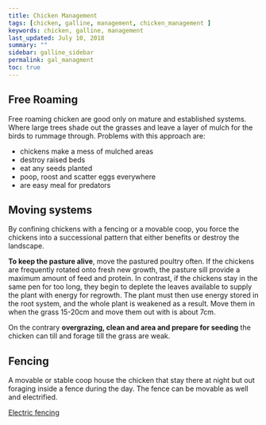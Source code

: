 ```yaml
---
title: Chicken Management
tags: [chicken, galline, management, chicken_management ]
keywords: chicken, galline, management
last_updated: July 10, 2018
summary: ""
sidebar: galline_sidebar
permalink: gal_managment
toc: true
---
```


## Free Roaming
Free roaming chicken are good only on mature and established systems. Where large trees shade out the grasses and leave a layer of mulch for the birds to rummage through.
Problems with this approach are:

- chickens make a mess of mulched areas
- destroy raised beds
- eat any seeds planted
- poop, roost and scatter eggs everywhere
-  are easy meal for predators

## Moving systems
By confining chickens with a fencing or a movable coop, you force the chickens into a successional pattern that either benefits or destroy the landscape.

**To keep the pasture alive**, move the pastured poultry often.
If the chickens are frequently rotated onto fresh new growth, the pasture sill provide a maximum amount of feed and protein.
In contrast, if the chickens stay in the same pen for too long, they begin to deplete the leaves available to supply the plant with energy for regrowth. The plant must then use energy stored in the root system, and the whole plant is weakened as a result. 
Move them in when the grass 15-20cm and move them out with is about 7cm.

On the contrary **overgrazing, clean and area and prepare for seeding** the chicken can till and forage till the grass are weak.

## Fencing
A movable or stable coop house the chicken that stay there at night but out foraging inside a fence during the day.
The fence can be movable as well and electrified.

[Electric fencing](#electric-fencing)